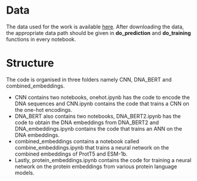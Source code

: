 # Data
The data used for the work is available [here](https://drive.google.com/drive/folders/1XLgpgSP6CIS8XshQqqI1Z2C2Db07Lx3T?usp=sharing). After downloading the data, the appropriate data path should be given in **do_prediction**
and **do_training** functions in every notebook.

# Structure
The code is organised in three folders namely CNN, DNA_BERT and combined_embeddings.

- CNN contains two notebooks, onehot.ipynb has the code to encode the DNA sequences and CNN.ipynb contains the code that trains a CNN on the one-hot encodings.
- DNA_BERT also contains two notebooks, DNA_BERT2.ipynb has the code to obtain the DNA embeddings from DNA_BERT2 and DNA_embeddings.ipynb contains the code that trains an ANN on the DNA embeddings.
- combined_embeddings contains a notebook called combine_embeddings.ipynb that trains a neural network on the combined embeddings of ProtT5 and ESM-1b.
- Lastly, protein_embeddings.ipynb contains the code for training a neural network on the protein embeddings from various protein language models.
